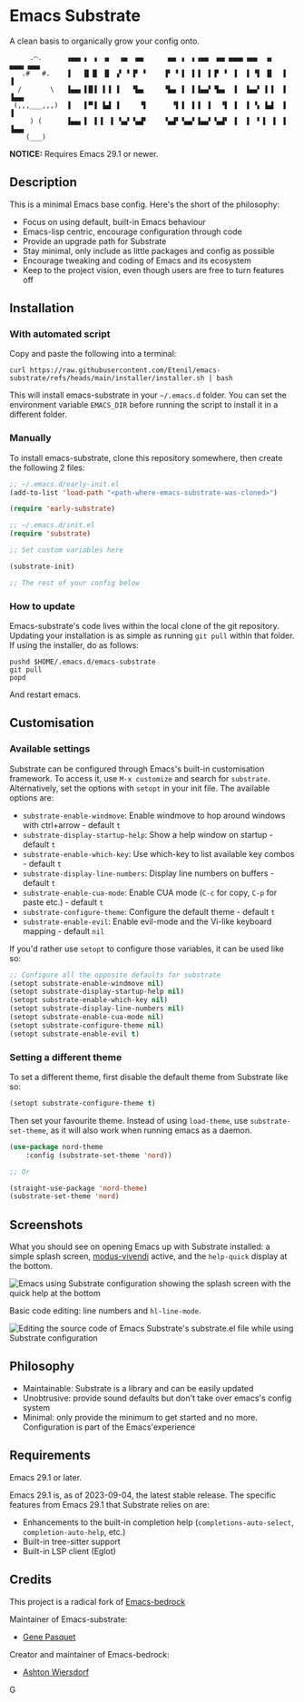 # Emacs Substrate

A clean basis to organically grow your config onto.

```
     .⌒.      ▗▄▄▖▗  ▖ ▗▖  ▗▄  ▄▄      ▄▄ ▗  ▖▗▄▄  ▄▄ ▄▄▄▖▗▄▄  ▗▖ ▄▄▄▖▗▄▄▖
   .#   #.    ▐   ▐▌▐▌ ▐▌ ▗▘ ▘▐▘ ▘    ▐▘ ▘▐  ▌▐  ▌▐▘ ▘ ▐  ▐ ▝▌ ▐▌  ▐  ▐
  /       \   ▐▄▄▖▐▐▌▌ ▌▐ ▐   ▝▙▄     ▝▙▄ ▐  ▌▐▄▄▘▝▙▄  ▐  ▐▄▄▘ ▌▐  ▐  ▐▄▄▖
 (,,,___,,,)  ▐   ▐▝▘▌ ▙▟ ▐     ▝▌      ▝▌▐  ▌▐  ▌  ▝▌ ▐  ▐ ▝▖ ▙▟  ▐  ▐
     ) (      ▐▄▄▖▐  ▌▐  ▌ ▚▄▘▝▄▟▘    ▝▄▟▘▝▄▄▘▐▄▄▘▝▄▟▘ ▐  ▐  ▘▐  ▌ ▐  ▐▄▄▖
	(___)
```

**NOTICE:** Requires Emacs 29.1 or newer.

## Description

This is a minimal Emacs base config. Here's the short of the philosophy:

 - Focus on using default, built-in Emacs behaviour
 - Emacs-lisp centric, encourage configuration through code
 - Provide an upgrade path for Substrate
 - Stay minimal, only include as little packages and config as possible
 - Encourage tweaking and coding of Emacs and its ecosystem
 - Keep to the project vision, even though users are free to turn features off

## Installation

### With automated script

Copy and paste the following into a terminal:

```
curl https://raw.githubusercontent.com/Etenil/emacs-substrate/refs/heads/main/installer/installer.sh | bash
```

This will install emacs-substrate in your `~/.emacs.d` folder. You can set the environment variable `EMACS_DIR` before running the script to install it in a different folder.

### Manually

To install emacs-substrate, clone this repository somewhere, then create the following 2 files:

```lisp
;; ~/.emacs.d/early-init.el
(add-to-list 'load-path "<path-where-emacs-substrate-was-cloned>")

(require 'early-substrate)
```

```lisp
;; ~/.emacs.d/init.el
(require 'substrate)

;; Set custom variables here

(substrate-init)

;; The rest of your config below
```

### How to update

Emacs-substrate's code lives within the local clone of the git repository. Updating your installation is as simple as running `git pull` within that folder. If using the installer, do as follows:

```
pushd $HOME/.emacs.d/emacs-substrate
git pull
popd
```

And restart emacs.

## Customisation

### Available settings

Substrate can be configured through Emacs's built-in customisation framework. To access it, use `M-x customize` and search for `substrate`. Alternatively, set the options with `setopt` in your init file. The available options are:

- `substrate-enable-windmove`: Enable windmove to hop around windows with ctrl+arrow - default `t`
- `substrate-display-startup-help`: Show a help window on startup - default `t`
- `substrate-enable-which-key`: Use which-key to list available key combos - default `t`
- `substrate-display-line-numbers`: Display line numbers on buffers - default `t`
- `substrate-enable-cua-mode`: Enable CUA mode (`C-c` for copy, `C-p` for paste etc.) - default `t`
- `substrate-configure-theme`: Configure the default theme - default `t`
- `substrate-enable-evil`: Enable evil-mode and the Vi-like keyboard mapping - default `nil`

If you'd rather use `setopt` to configure those variables, it can be used like so:

```lisp
;; Configure all the opposite defaults for substrate
(setopt substrate-enable-windmove nil)
(setopt substrate-display-startup-help nil)
(setopt substrate-enable-which-key nil)
(setopt substrate-display-line-numbers nil)
(setopt substrate-enable-cua-mode nil)
(setopt substrate-configure-theme nil)
(setopt substrate-enable-evil t)
```

### Setting a different theme

To set a different theme, first disable the default theme from Substrate like so:

```lisp
(setopt substrate-configure-theme t)
```

Then set your favourite theme. Instead of using `load-theme`, use `substrate-set-theme`, as it will also work when running emacs as a daemon.

```lisp
(use-package nord-theme
	:config (substrate-set-theme 'nord))

;; Or

(straight-use-package 'nord-theme)
(substrate-set-theme 'nord)
```

## Screenshots

What you should see on opening Emacs up with Substrate installed: a simple splash screen, [modus-vivendi](https://protesilaos.com/emacs/modus-themes) active, and the `help-quick` display at the bottom.

![Emacs using Substrate configuration showing the splash screen with the quick help at the bottom](screenshots/substrate-home-screen.png)

Basic code editing: line numbers and `hl-line-mode`.

![Editing the source code of Emacs Substrate's substrate.el file while using Substrate configuration](screenshots/substrate-editing.png)

## Philosophy

- Maintainable: Substrate is a library and can be easily updated
- Unobtrusive: provide sound defaults but don't take over emacs's config system
- Minimal: only provide the minimum to get started and no more. Configuration is part of the Emacs'experience

## Requirements

Emacs 29.1 or later.

Emacs 29.1 is, as of 2023-09-04, the latest stable release. The specific features from Emacs 29.1 that Substrate relies on are:

 - Enhancements to the built-in completion help (`completions-auto-select`, `completion-auto-help`, etc.)
 - Built-in tree-sitter support
 - Built-in LSP client (Eglot)

## Credits

This project is a radical fork of [Emacs-bedrock](https://codeberg.org/ashton314/emacs-bedrock)

Maintainer of Emacs-substrate:

- [Gene Pasquet](https://github.com/Etenil)

Creator and maintainer of Emacs-bedrock:

 - [Ashton Wiersdorf](https://lambdaland.org)

G
